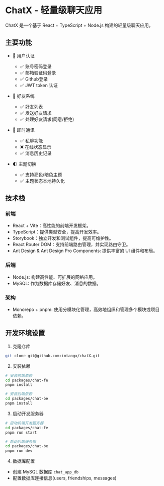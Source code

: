 # ChatX - 轻量级聊天应用

ChatX 是一个基于 React + TypeScript + Node.js 构建的轻量级聊天应用。

## 主要功能

- 🔐 用户认证
  - ✅ 账号密码登录
  - ✅ 邮箱验证码登录
  - ✅ Github登录
  - ✅ JWT token 认证

- 👥 好友系统
  - ✅ 好友列表
  - ✅ 发送好友请求
  - ✅ 处理好友请求(同意/拒绝)

- 💬 即时通讯
  - ✅ 私聊功能
  - ❌ 在线状态显示
  - ✅ 消息历史记录

- 🌓 主题切换
  - ✅ 支持亮色/暗色主题
  - ✅ 主题状态本地持久化

## 技术栈

### 前端

- React + Vite：高性能的前端开发框架。
- TypeScript：提供类型安全，提高开发效率。
- Storybook：独立开发和测试组件，提高可维护性。
- React Router DOM：支持前端路由管理，并实现路由守卫。
- Ant Design & Ant Design Pro Components: 提供丰富的 UI 组件和布局。

### 后端

- Node.js: 构建高性能、可扩展的网络应用。
- MySQL: 作为数据库存储好友、消息的数据。

### 架构

- Monorepo + pnpm: 使用分模块化管理，高效地组织和管理多个模块或项目依赖。

## 开发环境设置

1. 克隆仓库

```bash
git clone git@github.com:imtangx/chatX.git
```

2. 安装依赖

```bash
# 安装前端依赖
cd packages/chat-fe
pnpm install

# 安装后端依赖
cd packages/chat-be
pnpm install
```

3. 启动开发服务器

```bash
# 启动前端开发服务器
cd packages/chat-fe
pnpm run start

# 启动后端服务器
cd packages/chat-be
pnpm run dev
```

4. 数据库配置

- 创建 MySQL 数据库 `chat_app_db`
- 配置数据库连接信息(users, friendships, messages)